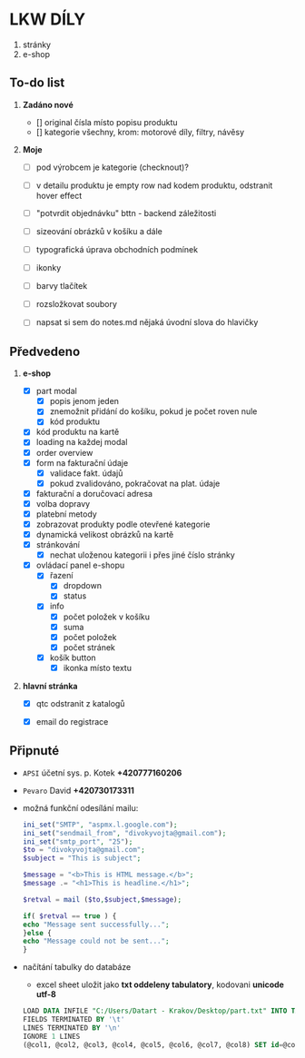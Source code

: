 
# LKW DÍLY

1. stránky
2. e-shop



## To-do list

1. __Zadáno nové__

    - [] original čísla místo popisu produktu
    - [] kategorie všechny, krom: motorové díly, filtry, návěsy

2. __Moje__

    - [ ] pod výrobcem je kategorie (checknout)? 
    - [ ] v detailu produktu je empty row nad kodem produktu, odstranit hover effect
    - [ ] "potvrdit objednávku" bttn - backend záležitosti
    - [ ] sizeování obrázků v košíku a dále 
    - [ ] typografická úprava obchodních podmínek
    - [ ] ikonky
    - [ ] barvy tlačítek
    - [ ] rozsložkovat soubory
    - [ ] napsat si sem do notes.md nějaká úvodní slova do hlavičky



## Předvedeno

1. __e-shop__

    - [x] part modal
        - [x] popis jenom jeden
        - [x] znemožnit přidání do košíku, pokud je počet roven nule
        - [x] kód produktu
    - [x] kód produktu na kartě
    - [x] loading na každej modal
    - [x] order overview
    - [x] form na fakturační údaje
        - [x] validace fakt. údajů
        - [x] pokud zvalidováno, pokračovat na plat. údaje
    - [x] fakturační a doručovací adresa
    - [x] volba dopravy
    - [x] platební metody 
    - [x] zobrazovat produkty podle otevřené kategorie
    - [x] dynamická velikost obrázků na kartě
    - [x] stránkování
        - [x] nechat uloženou kategorii i přes jiné číslo stránky
    - [x] ovládací panel e-shopu
        - [x] řazení
            - [x] dropdown
            - [x] status
        - [x] info
            - [x] počet položek v košíku
            - [x] suma
            - [x] počet položek
            - [x] počet stránek
        - [x] košík button
            - [x] ikonka místo textu

2. __hlavní stránka__

    - [x] qtc odstranit z katalogů
    - [x] email do registrace



## Připnuté

* `APSI` účetní sys. p. Kotek __+420777160206__
* `Pevaro` David __+420730173311__
* možná funkční odesílání mailu:
    ``` php
    ini_set("SMTP", "aspmx.l.google.com");
    ini_set("sendmail_from", "divokyvojta@gmail.com");
    ini_set("smtp_port", "25");
    $to = "divokyvojta@gmail.com";
    $subject = "This is subject";

    $message = "<b>This is HTML message.</b>";
    $message .= "<h1>This is headline.</h1>";

    $retval = mail ($to,$subject,$message);

    if( $retval == true ) {
    echo "Message sent successfully...";
    }else {
    echo "Message could not be sent...";
    }
    ```
* načítání tabulky do databáze
    * excel sheet uložit jako __txt oddeleny tabulatory__, kodovani __unicode utf-8__

    ``` sql
    LOAD DATA INFILE "C:/Users/Datart - Krakov/Desktop/part.txt" INTO TABLE part
    FIELDS TERMINATED BY '\t'
    LINES TERMINATED BY '\n'
    IGNORE 1 LINES
    (@col1, @col2, @col3, @col4, @col5, @col6, @col7, @col8) SET id=@col1, img_path=@col2, name=@col3, code=@col4, category=@col5, price=@col6, storage=@col8;
    ```